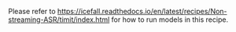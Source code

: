 
Please refer to <https://icefall.readthedocs.io/en/latest/recipes/Non-streaming-ASR/timit/index.html>
for how to run models in this recipe.
